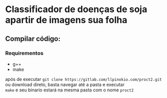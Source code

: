 <h1>Classificador de doenças de soja apartir de imagens sua folha</h1>

<h2>Compilar código:</h2>
<h3>Requirementos</h3>
<ul>
    <li>g++</li>
    <li>make</li>
</ul>
<p>após de executar <code>git clone https://gitlab.com/llpinokio.com/proct2.git</code><br> ou download direto, basta navegar até a pasta e executar<br>
<code>make</code> e seu binario estará na mesma pasta com o nome <code>proct2</code>

